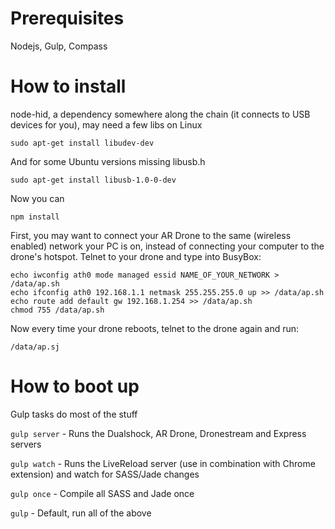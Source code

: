 Prerequisites
=============
Nodejs, Gulp, Compass

How to install
=============

node-hid, a dependency somewhere along the chain (it connects to USB devices for you), may need a few libs on Linux
```
sudo apt-get install libudev-dev
```

And for some Ubuntu versions missing libusb.h
```
sudo apt-get install libusb-1.0-0-dev
```

Now you can
```
npm install
```

First, you may want to connect your AR Drone to the same (wireless enabled) network your PC is on, instead of connecting your computer to the drone's hotspot. Telnet to your drone and type into BusyBox:
```
echo iwconfig ath0 mode managed essid NAME_OF_YOUR_NETWORK > /data/ap.sh
echo ifconfig ath0 192.168.1.1 netmask 255.255.255.0 up >> /data/ap.sh
echo route add default gw 192.168.1.254 >> /data/ap.sh
chmod 755 /data/ap.sh
```

Now every time your drone reboots, telnet to the drone again and run:
```
/data/ap.sj
```

How to boot up
===============
Gulp tasks do most of the stuff

```gulp server``` - Runs the Dualshock, AR Drone, Dronestream and Express servers

```gulp watch``` - Runs the LiveReload server (use in combination with Chrome extension) and watch for SASS/Jade changes

```gulp once``` - Compile all SASS and Jade once

```gulp``` - Default, run all of the above

